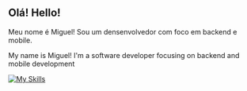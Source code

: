 ## Olá! Hello!
Meu nome é Miguel! Sou um densenvolvedor com foco em backend e mobile.


My name is Miguel! I'm a software developer focusing on backend and mobile development

[![My Skills](https://skillicons.dev/icons?i=js,html,css,bootstrap,django,git,py,visualstudio,vscode,sql)](https://skillicons.dev)
<!--
**MiguelValadao/MiguelValadao** is a ✨ _special_ ✨ repository because its `README.md` (this file) appears on your GitHub profile.

Here are some ideas to get you started:

- 🔭 I’m currently working on ...
- 🌱 I’m currently learning ...
- 👯 I’m looking to collaborate on ...
- 🤔 I’m looking for help with ...
- 💬 Ask me about ...
- 📫 How to reach me: ...
- 😄 Pronouns: ...
- ⚡ Fun fact: ...
-->
